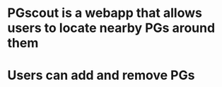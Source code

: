 # PGscout is a webapp that allows users to locate nearby PGs around them
# Users can add and remove PGs
